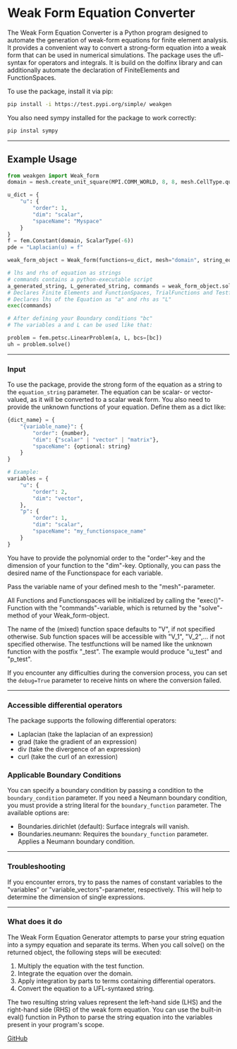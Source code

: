 # Weak Form Equation Converter

The Weak Form Equation Converter is a Python program designed to automate the generation of weak-form equations for finite element analysis. It provides a convenient way to convert a strong-form equation into a weak form that can be used in numerical simulations. The package uses the ufl-syntax for operators and integrals. It is build on the dolfinx library and can additionally automate the declaration of FiniteElements and FunctionSpaces.

To use the package, install it via pip:
```bash
pip install -i https://test.pypi.org/simple/ weakgen
```
You also need sympy installed for the package to work correctly:
```bash
pip instal sympy
```
___
## Example Usage

```python
from weakgen import Weak_form
domain = mesh.create_unit_square(MPI.COMM_WORLD, 8, 8, mesh.CellType.quadrilateral)

u_dict = {
    "u": {
        "order": 1,
        "dim": "scalar",
        "spaceName": "Myspace"
    }
}
f = fem.Constant(domain, ScalarType(-6))
pde = "Laplacian(u) = f"

weak_form_object = Weak_form(functions=u_dict, mesh="domain", string_equation=pde, boundary_condition=Boundaries.dirichlet)

# lhs and rhs of equation as strings
# commands contains a python-executable script
a_generated_string, L_generated_string, commands = weak_form_object.solve()
# Declares Finite Elements and FunctionSpaces, TrialFunctions and Testfunctions
# Declares lhs of the Equation as "a" and rhs as "L"
exec(commands)

# After defining your Boundary conditions "bc"
# The variables a and L can be used like that:

problem = fem.petsc.LinearProblem(a, L, bcs=[bc])
uh = problem.solve()
```

___

### Input
To use the package, provide the strong form of the equation as a string to the `equation_string` parameter. The equation can be scalar- or vector-valued, as it will be converted to a scalar weak form.
You also need to provide the unknown functions of your equation. Define them as a dict like:
```python
{dict_name} = {
    "{variable_name}": {
        "order": {number},
        "dim": {"scalar" | "vector" | "matrix"},
        "spaceName": {optional: string}
    }
}

# Example:
variables = {
    "u": {
        "order": 2,
        "dim": "vector",
    },
    "p": {
        "order": 1,
        "dim": "scalar",
        "spaceName": "my_functionspace_name"
    }
}
```
You have to provide the polynomial order to the "order"-key and the dimension of your function to the "dim"-key. Optionally, you can pass the desired name of the Functionspace for each variable. 

Pass the variable name of your defined mesh to the "mesh"-parameter.

All Functions and Functionspaces will be initialized by calling the "exec()"-Function with the "commands"-variable, which is returned by the "solve"- method of your Weak_form-object.

The name of the (mixed) function space defaults to "V", if not specified otherwise. Sub function spaces will be accessible with "V_1", "V_2",... if not specified otherwise.
The testfunctions will be named like the unknown function with the postfix "_test". The example would produce "u_test" and "p_test".

If you encounter any difficulties during the conversion process, you can set the `debug=True` parameter to receive hints on where the conversion failed.
___
### Accessible differential operators

The package supports the following differential operators:

- Laplacian (take the laplacian of an expression)
- grad (take the gradient of an expression)
- div (take the divergence of an expression)
- curl (take the curl of an exression)

### Applicable Boundary Conditions
You can specify a boundary condition by passing a condition to the `boundary_condition` parameter. If you need a Neumann boundary condition, you must provide a string literal for the `boundary_function` parameter. The available options are:
- Boundaries.dirichlet (default): Surface integrals will vanish.
- Boundaries.neumann: Requires the `boundary_function` parameter. Applies a Neumann boundary condition.

___

### Troubleshooting
If you encounter errors, try to pass the names of constant variables to the "variables" or "variable_vectors"-parameter, respectively. This will help to determine the dimension of single expressions.

___

### What does it do
The Weak Form Equation Generator attempts to parse your string equation into a sympy equation and separate its terms. When you call solve() on the returned object, the following steps will be executed:

1. Multiply the equation with the test function.
2. Integrate the equation over the domain.
3. Apply integration by parts to terms containing differential operators.
4. Convert the equation to a UFL-syntaxed string.

The two resulting string values represent the left-hand side (LHS) and the right-hand side (RHS) of the weak form equation. You can use the built-in eval() function in Python to parse the string equation into the variables present in your program's scope.



[GitHub](https://github.com/Denn1sMay/weak)
